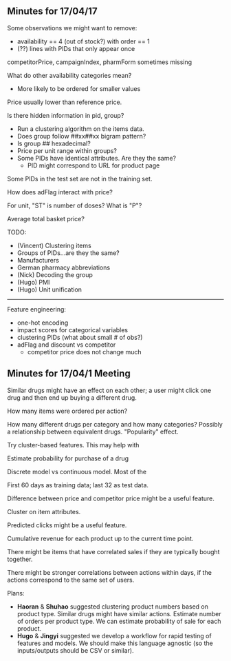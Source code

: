 
## Minutes for 17/04/17

Some observations we might want to remove:
* availability == 4 (out of stock?) with order == 1
* (??) lines with PIDs that only appear once

competitorPrice, campaignIndex, pharmForm sometimes missing

What do other availability categories mean?
* More likely to be ordered for smaller values

Price usually lower than reference price.

Is there hidden information in pid, group?
* Run a clustering algorithm on the items data.
* Does group follow ##xx##xx bigram pattern?
* Is group ## hexadecimal?
* Price per unit range within groups?
* Some PIDs have identical attributes. Are they the same?
  + PID might correspond to URL for product page

Some PIDs in the test set are not in the training set.

How does adFlag interact with price?

For unit, "ST" is number of doses? What is "P"?

Average total basket price?

TODO:

* (Vincent) Clustering items
* Groups of PIDs...are they the same?
* Manufacturers
* German pharmacy abbreviations
* (Nick) Decoding the group
* (Hugo) PMI
* (Hugo) Unit unification

---

Feature engineering:

* one-hot encoding
* impact scores for categorical variables
* clustering PIDs (what about small # of obs?)
* adFlag and discount vs competitor
  + competitor price does not change much



## Minutes for 17/04/1 Meeting

Similar drugs might have an effect on each other; a user might click one drug
and then end up buying a different drug.

How many items were ordered per action?

How many different drugs per category and how many categories? Possibly a
relationship between equivalent drugs. "Popularity" effect.

Try cluster-based features. This may help with 

Estimate probability for purchase of a drug

Discrete model vs continuous model. Most of the 

First 60 days as training data; last 32 as test data.

Difference between price and competitor price might be a useful feature.

Cluster on item attributes.

Predicted clicks might be a useful feature.

Cumulative revenue for each product up to the current time point.

There might be items that have correlated sales if they are typically bought
together.

There might be stronger correlations between actions within days, if the
actions correspond to the same set of users.

Plans:

* __Haoran__ & __Shuhao__ suggested clustering product numbers based on product
  type. Similar drugs might have similar actions. Estimate number of orders per
  product type. We can estimate probability of sale for each product.
* __Hugo__ & __Jingyi__ suggested we develop a workflow for rapid testing of
  features and models. We should make this language agnostic (so the
  inputs/outputs should be CSV or similar).
